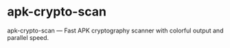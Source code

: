 # apk-crypto-scan
apk-crypto-scan — Fast APK cryptography scanner with colorful output and parallel speed.
